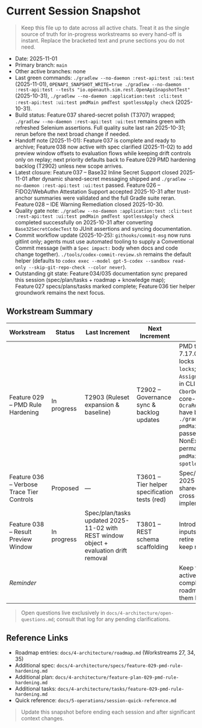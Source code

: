 # Current Session Snapshot

> Keep this file up to date across all active chats. Treat it as the single source of truth for in-progress workstreams so every hand-off is instant. Replace the bracketed text and prune sections you do not need.

- Date: 2025-11-01
- Primary branch: `main`
- Other active branches: none
- Last green commands: `./gradlew --no-daemon :rest-api:test :ui:test` (2025-11-01), `OPENAPI_SNAPSHOT_WRITE=true ./gradlew --no-daemon :rest-api:test --tests "io.openauth.sim.rest.OpenApiSnapshotTest"` (2025-10-31), `./gradlew --no-daemon :application:test :cli:test :rest-api:test :ui:test pmdMain pmdTest spotlessApply check` (2025-10-31).
- Build status: Feature 037 shared-secret polish (T3707) wrapped; `./gradlew --no-daemon :rest-api:test :ui:test` remains green with refreshed Selenium assertions. Full quality suite last ran 2025-10-31; rerun before the next broad change if needed.
- Handoff note (2025-11-01): Feature 037 is complete and ready to archive; Feature 038 now active with spec clarified (2025-11-02) to add preview window offsets to evaluation flows while keeping drift controls only on replay; next priority defaults back to Feature 029 PMD hardening backlog (T2902) unless new scope arrives.
- Latest closure: Feature 037 – Base32 Inline Secret Support closed 2025-11-01 after dynamic shared-secret messaging shipped and `./gradlew --no-daemon :rest-api:test :ui:test` passed. Feature 026 – FIDO2/WebAuthn Attestation Support accepted 2025-10-31 after trust-anchor summaries were validated and the full Gradle suite reran. Feature 028 – IDE Warning Remediation closed 2025-10-30.
- Quality gate note: `./gradlew --no-daemon :application:test :cli:test :rest-api:test :ui:test pmdMain pmdTest spotlessApply check` completed successfully on 2025-10-31 after converting `Base32SecretCodecTest` to JUnit assertions and syncing documentation.
- Commit workflow update (2025-10-25): `githooks/commit-msg` now runs gitlint only; agents must use automated tooling to supply a Conventional Commit message (with a `Spec impact:` body when docs and code change together). `./tools/codex-commit-review.sh` remains the default helper (defaults to `codex exec --model gpt-5-codex --sandbox read-only --skip-git-repo-check --color never`).
- Outstanding git state: Feature 034/035 documentation sync prepared this session (spec/plan/tasks + roadmap + knowledge map); Feature 027 specs/plans/tasks marked complete; Feature 036 tier helper groundwork remains the next focus.

## Workstream Summary
| Workstream | Status | Last Increment | Next Increment | Notes |
|------------|--------|----------------|----------------|-------|
| Feature 029 – PMD Rule Hardening | In progress | T2903 (Ruleset expansion & baseline) | T2902 – Governance sync & backlog updates | PMD toolVersion bumped to 7.17.0 with dependency locks refreshed via `--write-locks`; legacy `AssignmentInOperand` findings in CLI `MaintenanceCli`, core `CborDecoder`/`SimpleJson`, and core-ocra `OcraReplayVerifierBenchmark` have been refactored and `./gradlew --no-daemon pmdMain pmdTest` now passes; NonExhaustiveSwitch added permanently with green `pmdMain pmdTest` + `spotlessApply check`. |
| Feature 036 – Verbose Trace Tier Controls | Proposed | — | T3601 – Tier helper specification tests (red) | Spec/plan/tasks drafted 2025-10-25 to deliver shared tier helper and cross-protocol tagging; implementation yet to begin. |
| Feature 038 – Result Preview Window | In progress | Spec/plan/tasks updated 2025-11-02 with REST window object + evaluation drift removal | T3801 – REST schema scaffolding | Introduce preview window inputs on evaluation flows, retire evaluation drift fields, keep replay drift untouched. |
| _Reminder_ |  |  |  | Keep this table limited to active workstreams; move completed features to the roadmap instead of tracking them here. |

> Open questions live exclusively in `docs/4-architecture/open-questions.md`; consult that log for any pending clarifications.

## Reference Links
- Roadmap entries: `docs/4-architecture/roadmap.md` (Workstreams 27, 34, 35)
- Additional spec: `docs/4-architecture/specs/feature-029-pmd-rule-hardening.md`
- Additional plan: `docs/4-architecture/feature-plan-029-pmd-rule-hardening.md`
- Additional tasks: `docs/4-architecture/tasks/feature-029-pmd-rule-hardening.md`
- Quick reference: `docs/5-operations/session-quick-reference.md`

> Update this snapshot before ending each session and after significant context changes.
